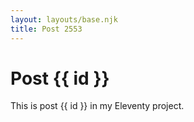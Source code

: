 ```yaml
---
layout: layouts/base.njk
title: Post 2553
---
```


# Post {{ id }}

This is post {{ id }} in my Eleventy project.
